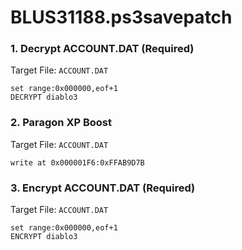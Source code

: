 # BLUS31188.ps3savepatch

### 1. Decrypt ACCOUNT.DAT (Required)

Target File: `ACCOUNT.DAT`

```
set range:0x000000,eof+1
DECRYPT diablo3
```

### 2. Paragon XP Boost

Target File: `ACCOUNT.DAT`

```
write at 0x000001F6:0xFFAB9D7B
```

### 3. Encrypt ACCOUNT.DAT (Required)

Target File: `ACCOUNT.DAT`

```
set range:0x000000,eof+1
ENCRYPT diablo3
```

